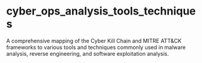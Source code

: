 # cyber_ops_analysis_tools_techniques
A comprehensive mapping of the Cyber Kill Chain and MITRE ATT&amp;CK frameworks to various tools and techniques commonly used in malware analysis, reverse engineering, and software exploitation analysis.
